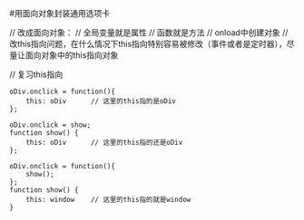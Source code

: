 #用面向对象封装通用选项卡

// 改成面向对象：
// 全局变量就是属性
// 函数就是方法
// onload中创建对象
// 改this指向问题，在什么情况下this指向特别容易被修改（事件或者是定时器），尽量让面向对象中的this指向对象

// 复习this指向
```
oDiv.onclick = function(){
    this: oDiv      // 这里的this指的是oDiv
};

oDiv.onclick = show;
function show() {
    this: oDiv      // 这里的this指的还是oDiv
};

oDiv.onclick = function(){
    show();
};
function show() {
    this: window    // 这里的this指的就是window
}
```

